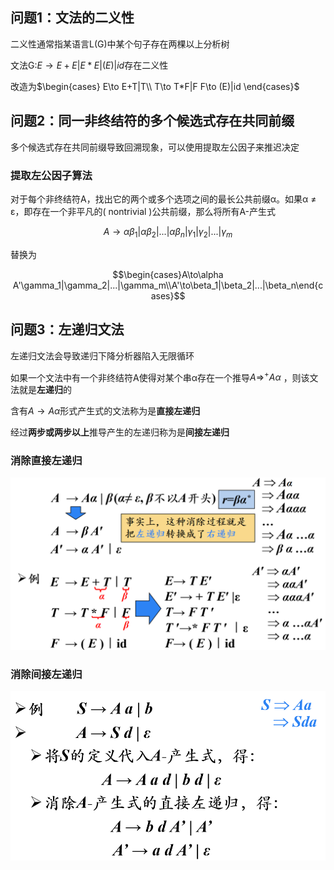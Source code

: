 ## 问题1：文法的二义性

二义性通常指某语言L(G)中某个句子存在两棵以上分析树

文法G:$E\to E+E|E*E|(E)|id$存在二义性

改造为$\begin{cases}
    E\to E+T|T\\
    T\to T*F|F
    F\to (E)|id
\end{cases}$

## 问题2：同一非终结符的多个候选式存在共同前缀

多个候选式存在共同前缀导致回溯现象，可以使用提取左公因子来推迟决定

### 提取左公因子算法

对于每个非终结符A，找出它的两个或多个选项之间的最长公共前缀α。如果α ≠ ε，即存在一个非平凡的( nontrivial )公共前缀，那么将所有A-产生式

$$A\to \alpha \beta_1|\alpha\beta_2|...|\alpha\beta_n|\gamma_1|\gamma_2|...|\gamma_m$$

替换为

$$\begin{cases}A\to\alpha A'\gamma_1|\gamma_2|...|\gamma_m\\A'\to\beta_1|\beta_2|...|\beta_n\end{cases}$$

## 问题3：左递归文法

左递归文法会导致递归下降分析器陷入无限循环

如果一个文法中有一个非终结符A使得对某个串α存在一个推导$A\Rightarrow^+Aα$ ，则该文法就是**左递归**的

含有$A→Aα$形式产生式的文法称为是**直接左递归**

经过**两步或两步以上**推导产生的左递归称为是**间接左递归**

### 消除直接左递归

![](https://github.com/amethysttim/amethysttim.github.io/blob/main/docs/images/compile2-1.png?raw=true)

### 消除间接左递归

![](https://github.com/amethysttim/amethysttim.github.io/blob/main/docs/images/compile2-2.png?raw=true)